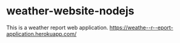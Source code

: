 # weather-website-nodejs
This is a weather report web application.
https://weathe--r--eport-application.herokuapp.com/
